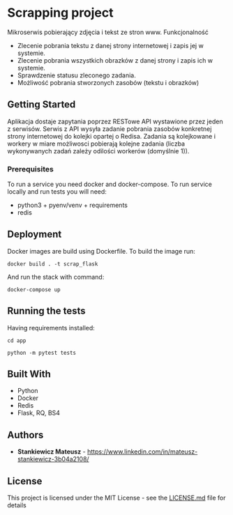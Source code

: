 # Scrapping project

Mikroserwis pobierający zdjęcia i tekst ze stron www.
Funkcjonalność
- Zlecenie pobrania tekstu z danej strony internetowej i zapis jej w systemie.
- Zlecenie pobrania wszystkich obrazków z danej strony i zapis ich w systemie.
- Sprawdzenie statusu zleconego zadania.
- Możliwość pobrania stworzonych zasobów (tekstu i obrazków)

## Getting Started

Aplikacja dostaje zapytania poprzez RESTowe API wystawione przez jeden z serwisów.
Serwis z API wysyła zadanie pobrania zasobów konkretnej strony internetowej do 
kolejki opartej o Redisa.
Zadania są kolejkowane i workery w miare możliwosci
 pobierają kolejne zadania (liczba wykonywanych zadań zależy odilości workerów (domyślnie 1)).
 
### Prerequisites

To run a service you need docker and docker-compose.
To run service locally and run tests you will need:
- python3 + pyenv/venv + requirements
- redis

## Deployment

Docker images are build using Dockerfile.
To build the image run:

`docker build . -t scrap_flask`

And run the stack with command:

`docker-compose up`

## Running the tests

Having requirements installed:

`cd app`

`python -m pytest tests`

## Built With

* Python
* Docker
* Redis
* Flask, RQ, BS4

## Authors

* **Stankiewicz Mateusz** - https://www.linkedin.com/in/mateusz-stankiewicz-3b04a2108/

## License

This project is licensed under the MIT License - see the [LICENSE.md](LICENSE.md) file for details

